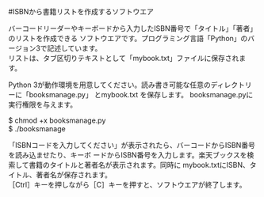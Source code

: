 #ISBNから書籍リストを作成するソフトウエア

バーコードリーダーやキーボードから入力したISBN番号で「タイトル」「著者」のリストを作成できる
ソフトウエアです。プログラミング言語「Python」のバージョン3で記述しています。  
リストは、タブ区切りテキストとして「mybook.txt」ファイルに保存されます。

Python 3が動作環境を用意してください。読み書き可能な任意のディレクトリーに「booksmanage.py」
とmybook.txt を保存します。
booksmanage.pyに実行権限を与えます。

$ chmod +x booksmanage.py  
$ ./booksmanage

「ISBNコードを入力してください」が表示されたら、バーコードからISBN番号を読み込ませたり、キーボ
ードからISBN番号を入力します。楽天ブックスを検索して書籍のタイトルと著者名が表示されます。同時に
mybook.txtにISBN、タイトル、著者名が保存されます。  
［Ctrl］キーを押しながら［C］キーを押すと、ソフトウエアが終了します。

